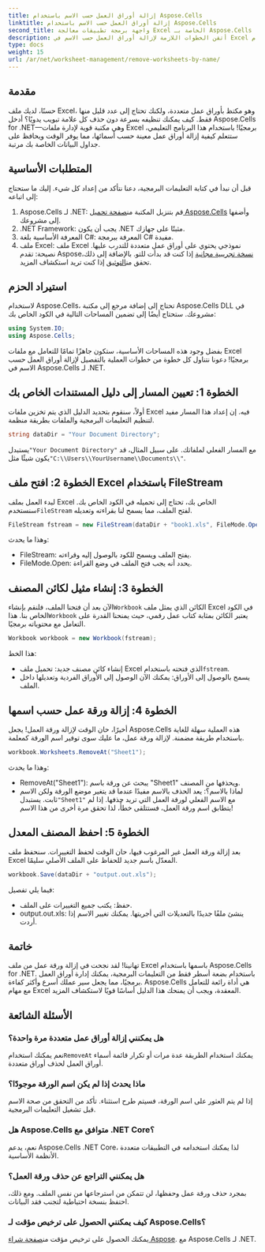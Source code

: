 ```yaml
---
title: إزالة أوراق العمل حسب الاسم باستخدام Aspose.Cells
linktitle: إزالة أوراق العمل حسب الاسم باستخدام Aspose.Cells
second_title: واجهة برمجة تطبيقات معالجة Excel الخاصة بـ Aspose.Cells .NET
description: أتقن الخطوات اللازمة لإزالة أوراق العمل حسب الاسم في Excel باستخدام Aspose.Cells for .NET. اتبع هذا الدليل المفصل والمناسب للمبتدئين لتبسيط مهامك.
type: docs
weight: 15
url: /ar/net/worksheet-management/remove-worksheets-by-name/
---
```

## مقدمة
حسنًا، لديك ملف Excel، وهو مكتظ بأوراق عمل متعددة، ولكنك تحتاج إلى عدد قليل منها فقط. كيف يمكنك تنظيفه بسرعة دون حذف كل علامة تبويب يدويًا؟ أدخل Aspose.Cells for .NET—وهي مكتبة قوية لإدارة ملفات Excel برمجيًا! باستخدام هذا البرنامج التعليمي، ستتعلم كيفية إزالة أوراق عمل معينة حسب أسمائها، مما يوفر الوقت ويحافظ على جداول البيانات الخاصة بك مرتبة.
## المتطلبات الأساسية
قبل أن نبدأ في كتابة التعليمات البرمجية، دعنا نتأكد من إعداد كل شيء. إليك ما ستحتاج إلى اتباعه:
1.  Aspose.Cells لـ .NET: قم بتنزيل المكتبة من[صفحة تحميل Aspose.Cells](https://releases.aspose.com/cells/net/) وأضفها إلى مشروعك.
2. .NET Framework: يجب أن يكون .NET مثبتًا على جهازك.
3. المعرفة الأساسية بلغة C#: المعرفة ببرمجة C# مفيدة.
4. ملف Excel: ملف Excel نموذجي يحتوي على أوراق عمل متعددة للتدرب عليها.
 نصيحة: تقدم Aspose[نسخة تجريبية مجانية](https://releases.aspose.com/) إذا كنت قد بدأت للتو. بالإضافة إلى ذلك، تحقق من[التوثيق](https://reference.aspose.com/cells/net/) إذا كنت تريد استكشاف المزيد.
## استيراد الحزم
لاستخدام Aspose.Cells، تحتاج إلى إضافة مرجع إلى مكتبة Aspose.Cells DLL في مشروعك. ستحتاج أيضًا إلى تضمين المساحات التالية في الكود الخاص بك:
```csharp
using System.IO;
using Aspose.Cells;
```
بفضل وجود هذه المساحات الأساسية، ستكون جاهزًا تمامًا للتعامل مع ملفات Excel برمجيًا!
دعونا نتناول كل خطوة من خطوات العملية بالتفصيل لإزالة أوراق العمل حسب الاسم في Aspose.Cells لـ .NET.
## الخطوة 1: تعيين المسار إلى دليل المستندات الخاص بك
أولاً، سنقوم بتحديد الدليل الذي يتم تخزين ملفات Excel فيه. إن إعداد هذا المسار مفيد لتنظيم التعليمات البرمجية والملفات بطريقة منظمة. 
```csharp
string dataDir = "Your Document Directory";
```
 يستبدل`"Your Document Directory"` مع المسار الفعلي لملفاتك. على سبيل المثال، قد يكون شيئًا مثل`"C:\\Users\\YourUsername\\Documents\\"`.
## الخطوة 2: افتح ملف Excel باستخدام FileStream
لبدء العمل بملف Excel الخاص بك، تحتاج إلى تحميله في الكود الخاص بك. سنستخدم`FileStream` لفتح الملف، مما يسمح لنا بقراءته وتعديله.
```csharp
FileStream fstream = new FileStream(dataDir + "book1.xls", FileMode.Open);
```
وهذا ما يحدث:
- FileStream: يفتح الملف ويسمح للكود بالوصول إليه وقراءته.
- FileMode.Open: يحدد أنه يجب فتح الملف في وضع القراءة.
## الخطوة 3: إنشاء مثيل لكائن المصنف
 الآن بعد أن فتحنا الملف، فلنقم بإنشاء`Workbook` الكائن الذي يمثل ملف Excel في الكود الخاص بنا. هذا`Workbook` يعتبر الكائن بمثابة كتاب عمل رقمي، حيث يمنحنا القدرة على التعامل مع محتوياته برمجيًا.
```csharp
Workbook workbook = new Workbook(fstream);
```
هذا الخط:
-  إنشاء كائن مصنف جديد: تحميل ملف Excel الذي فتحته باستخدام`fstream`.
- يسمح بالوصول إلى الأوراق: يمكنك الآن الوصول إلى الأوراق الفردية وتعديلها داخل الملف.
## الخطوة 4: إزالة ورقة عمل حسب اسمها
أخيرًا، حان الوقت لإزالة ورقة العمل! يجعل Aspose.Cells هذه العملية سهلة للغاية باستخدام طريقة مضمنة. لإزالة ورقة عمل، ما عليك سوى توفير اسم الورقة كمعلمة.
```csharp
workbook.Worksheets.RemoveAt("Sheet1");
```
وهذا ما يحدث:
- RemoveAt("Sheet1"): يبحث عن ورقة باسم "Sheet1" ويحذفها من المصنف.
- لماذا بالاسم؟: يعد الحذف بالاسم مفيدًا عندما قد يتغير موضع الورقة ولكن الاسم ثابت.
 يستبدل`"Sheet1"` مع الاسم الفعلي لورقة العمل التي تريد حذفها. إذا لم يتطابق اسم ورقة العمل، فستتلقى خطأً، لذا تحقق مرة أخرى من هذا الاسم!
## الخطوة 5: احفظ المصنف المعدل
بعد إزالة ورقة العمل غير المرغوب فيها، حان الوقت لحفظ التغييرات. سنحفظ ملف Excel المعدّل باسم جديد للحفاظ على الملف الأصلي سليمًا.
```csharp
workbook.Save(dataDir + "output.out.xls");
```
فيما يلي تفصيل:
- حفظ: يكتب جميع التغييرات على الملف.
- output.out.xls: ينشئ ملفًا جديدًا بالتعديلات التي أجريتها. يمكنك تغيير الاسم إذا أردت.
## خاتمة
تهانينا! لقد نجحت في إزالة ورقة عمل من ملف Excel باسمها باستخدام Aspose.Cells for .NET. باستخدام بضعة أسطر فقط من التعليمات البرمجية، يمكنك إدارة أوراق العمل برمجيًا، مما يجعل سير عملك أسرع وأكثر كفاءة. Aspose.Cells هي أداة رائعة للتعامل مع مهام Excel المعقدة، ويجب أن يمنحك هذا الدليل أساسًا قويًا لاستكشاف المزيد.
## الأسئلة الشائعة
### هل يمكنني إزالة أوراق عمل متعددة مرة واحدة؟
 نعم يمكنك استخدام`RemoveAt` يمكنك استخدام الطريقة عدة مرات أو تكرار قائمة أسماء أوراق العمل لحذف أوراق متعددة.
### ماذا يحدث إذا لم يكن اسم الورقة موجودًا؟
إذا لم يتم العثور على اسم الورقة، فسيتم طرح استثناء. تأكد من التحقق من صحة الاسم قبل تشغيل التعليمات البرمجية.
### هل Aspose.Cells متوافق مع .NET Core؟
نعم، يدعم Aspose.Cells .NET Core، لذا يمكنك استخدامه في التطبيقات متعددة الأنظمة الأساسية.
### هل يمكنني التراجع عن حذف ورقة العمل؟
بمجرد حذف ورقة عمل وحفظها، لن تتمكن من استرجاعها من نفس الملف. ومع ذلك، احتفظ بنسخة احتياطية لتجنب فقد البيانات.
### كيف يمكنني الحصول على ترخيص مؤقت لـ Aspose.Cells؟
 يمكنك الحصول على ترخيص مؤقت من[صفحة شراء Aspose](https://purchase.aspose.com/temporary-license/).
مع Aspose.Cells لـ .NET.